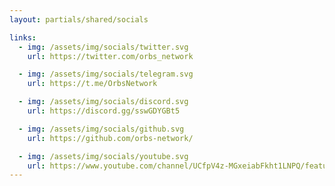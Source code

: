 ```yaml
---
layout: partials/shared/socials

links:
  - img: /assets/img/socials/twitter.svg
    url: https://twitter.com/orbs_network

  - img: /assets/img/socials/telegram.svg
    url: https://t.me/OrbsNetwork

  - img: /assets/img/socials/discord.svg
    url: https://discord.gg/sswGDYGBt5

  - img: /assets/img/socials/github.svg
    url: https://github.com/orbs-network/

  - img: /assets/img/socials/youtube.svg
    url: https://www.youtube.com/channel/UCfpV4z-MGxeiabFkht1LNPQ/featured
---
```

